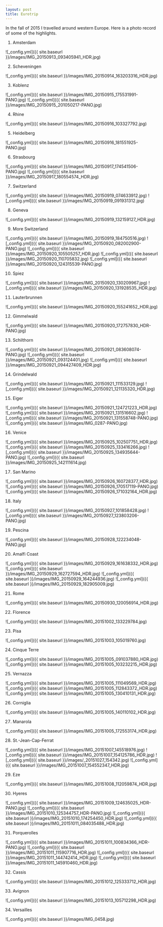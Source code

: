 ```yaml
---
layout: post
title: Eurotrip
---
```


In the fall of 2015 I travelled around western Europe. Here is a photo record of some of the highlights.

1. Amsterdam

![_config.yml]({{ site.baseurl }}/images/IMG_20150913_093405941_HDR.jpg)

2. Scheveningen

![_config.yml]({{ site.baseurl }}/images/IMG_20150914_163203316_HDR.jpg)

3. Koblenz

![_config.yml]({{ site.baseurl }}/images/IMG_20150915_175531991-PANO.jpg)
![_config.yml]({{ site.baseurl }}/images/IMG_20150915_201050217-PANO.jpg)

4. Rhine

![_config.yml]({{ site.baseurl }}/images/IMG_20150916_103327792.jpg)

5. Heidelberg

![_config.yml]({{ site.baseurl }}/images/IMG_20150916_181551925-PANO.jpg)

6. Strasbourg

![_config.yml]({{ site.baseurl }}/images/IMG_20150917_174541506-PANO.jpg)
![_config.yml]({{ site.baseurl }}/images/IMG_20150917_180554574_HDR.jpg)

7. Switzerland

![_config.yml]({{ site.baseurl }}/images/IMG_20150919_074633912.jpg)
![_config.yml]({{ site.baseurl }}/images/IMG_20150919_091931312.jpg)

8. Geneva

![_config.yml]({{ site.baseurl }}/images/IMG_20150919_132159127_HDR.jpg)

9. More Switzerland

![_config.yml]({{ site.baseurl }}/images/IMG_20150919_184750516.jpg)
![_config.yml]({{ site.baseurl }}/images/IMG_20150920_082002900-PANO.jpg)
![_config.yml]({{ site.baseurl }}/images/IMG_20150920_105505257_HDR.jpg)
![_config.yml]({{ site.baseurl }}/images/IMG_20150920_110705832.jpg)
![_config.yml]({{ site.baseurl }}/images/IMG_20150920_124315539-PANO.jpg)

10. Spiez

![_config.yml]({{ site.baseurl }}/images/IMG_20150920_130209967.jpg)
![_config.yml]({{ site.baseurl }}/images/IMG_20150920_131928535_HDR.jpg)

11. Lauterbrunnen

![_config.yml]({{ site.baseurl }}/images/IMG_20150920_155241652_HDR.jpg)

12. Gimmelwald

![_config.yml]({{ site.baseurl }}/images/IMG_20150920_172757830_HDR-PANO.jpg)

13. Schilthorn

![_config.yml]({{ site.baseurl }}/images/IMG_20150921_083608074-PANO.jpg)
![_config.yml]({{ site.baseurl }}/images/IMG_20150921_093124401.jpg)
![_config.yml]({{ site.baseurl }}/images/IMG_20150921_094427409_HDR.jpg)

14. Grindelwald

![_config.yml]({{ site.baseurl }}/images/IMG_20150921_111533129.jpg)
![_config.yml]({{ site.baseurl }}/images/IMG_20150921_121135320_HDR.jpg)

15. Eiger

![_config.yml]({{ site.baseurl }}/images/IMG_20150921_124721223_HDR.jpg)
![_config.yml]({{ site.baseurl }}/images/IMG_20150921_131516602.jpg)
![_config.yml]({{ site.baseurl }}/images/IMG_20150921_131558748-PANO.jpg)
![_config.yml]({{ site.baseurl }}/images/IMG_0287-PANO.jpg)

16. Venice

![_config.yml]({{ site.baseurl }}/images/IMG_20150925_102507751_HDR.jpg)
![_config.yml]({{ site.baseurl }}/images/IMG_20150925_133416266.jpg)
![_config.yml]({{ site.baseurl }}/images/IMG_20150925_134935644-PANO.jpg)
![_config.yml]({{ site.baseurl }}/images/IMG_20150925_142111614.jpg)

17. San Marino

![_config.yml]({{ site.baseurl }}/images/IMG_20150926_160728377_HDR.jpg)
![_config.yml]({{ site.baseurl }}/images/IMG_20150926_170517119-PANO.jpg)
![_config.yml]({{ site.baseurl }}/images/IMG_20150926_171032164_HDR.jpg)

18. Italy

![_config.yml]({{ site.baseurl }}/images/IMG_20150927_101858428.jpg)
![_config.yml]({{ site.baseurl }}/images/IMG_20150927_123803206-PANO.jpg)

19. Pescina

![_config.yml]({{ site.baseurl }}/images/IMG_20150928_122234048-PANO.jpg)

20. Amalfi Coast

![_config.yml]({{ site.baseurl }}/images/IMG_20150929_161638332_HDR.jpg)
![_config.yml]({{ site.baseurl }}/images/IMG_20150929_162727594_HDR.jpg)
![_config.yml]({{ site.baseurl }}/images/IMG_20150929_164244936.jpg)
![_config.yml]({{ site.baseurl }}/images/IMG_20150929_182905009.jpg)

21. Rome

![_config.yml]({{ site.baseurl }}/images/IMG_20150930_120056914_HDR.jpg)

22. Florence

![_config.yml]({{ site.baseurl }}/images/IMG_20151002_133229784.jpg)

23. Pisa

![_config.yml]({{ site.baseurl }}/images/IMG_20151003_105019760.jpg)

24. Cinque Terre

![_config.yml]({{ site.baseurl }}/images/IMG_20151005_091037880_HDR.jpg)
![_config.yml]({{ site.baseurl }}/images/IMG_20151005_103232215_HDR.jpg)

25. Vernazza

![_config.yml]({{ site.baseurl }}/images/IMG_20151005_111049569_HDR.jpg)
![_config.yml]({{ site.baseurl }}/images/IMG_20151005_112843372_HDR.jpg)
![_config.yml]({{ site.baseurl }}/images/IMG_20151005_130410131_HDR.jpg)

26. Corniglia

![_config.yml]({{ site.baseurl }}/images/IMG_20151005_140110102_HDR.jpg)

27. Manarola

![_config.yml]({{ site.baseurl }}/images/IMG_20151005_172553174_HDR.jpg)

28. St.-Jean-Cap-Ferrat

![_config.yml]({{ site.baseurl }}/images/IMG_20151007_145518976.jpg)
![_config.yml]({{ site.baseurl }}/images/IMG_20151007_154125786_HDR.jpg)
![_config.yml]({{ site.baseurl }}/images/_20151027_154342.jpg)
![_config.yml]({{ site.baseurl }}/images/IMG_20151007_154552347_HDR.jpg)

29. Eze

![_config.yml]({{ site.baseurl }}/images/IMG_20151008_112059874_HDR.jpg)

30. Hyeres

![_config.yml]({{ site.baseurl }}/images/IMG_20151009_124635025_HDR-PANO.jpg)
![_config.yml]({{ site.baseurl }}/images/IMG_20151010_125344757_HDR-PANO.jpg)
![_config.yml]({{ site.baseurl }}/images/IMG_20151010_174254450_HDR.jpg)
![_config.yml]({{ site.baseurl }}/images/IMG_20151011_084035488_HDR.jpg)

31. Porquerolles

![_config.yml]({{ site.baseurl }}/images/IMG_20151011_100834366_HDR-PANO.jpg)
![_config.yml]({{ site.baseurl }}/images/IMG_20151011_115907716_HDR.jpg)
![_config.yml]({{ site.baseurl }}/images/IMG_20151011_144742414_HDR.jpg)
![_config.yml]({{ site.baseurl }}/images/IMG_20151011_145910460_HDR.jpg)

32. Cassis

![_config.yml]({{ site.baseurl }}/images/IMG_20151012_125333712_HDR.jpg)

33. Avignon

![_config.yml]({{ site.baseurl }}/images/IMG_20151013_105712298_HDR.jpg)

34. Versailles

![_config.yml]({{ site.baseurl }}/images/IMG_0458.jpg)
